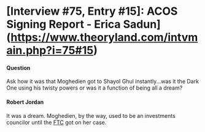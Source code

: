 # [Interview #75, Entry #15]: ACOS Signing Report - Erica Sadun](https://www.theoryland.com/intvmain.php?i=75#15)

#### Question

Ask how it was that Moghedien got to Shayol Ghul instantly...was it the Dark One using his twisty powers or was it a function of being all a dream?

#### Robert Jordan

It was a dream. Moghedien, by the way, used to be an investments councilor until the
[FTC](http://www.ftc.gov/)
got on her case.


